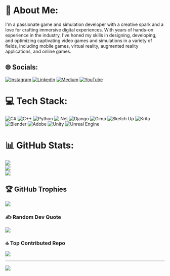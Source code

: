 # 💫 About Me:
I'm a passionate game and simulation developer with a creative spark and a love for crafting immersive digital experiences. With years of hands-on experience in the industry, I've honed my skills in designing, developing, and optimizing captivating video games and simulations in a variety of fields, including mobile games, virtual reality, augmented reality applications, and online games.


## 🌐 Socials:
[![Instagram](https://img.shields.io/badge/Instagram-%23E4405F.svg?logo=Instagram&logoColor=white)](https://instagram.com/josefpaper) [![LinkedIn](https://img.shields.io/badge/LinkedIn-%230077B5.svg?logo=linkedin&logoColor=white)](https://linkedin.com/in/yosofshirvanian) [![Medium](https://img.shields.io/badge/Medium-12100E?logo=medium&logoColor=white)](https://medium.com/@josefpaper) [![YouTube](https://img.shields.io/badge/YouTube-%23FF0000.svg?logo=YouTube&logoColor=white)](https://youtube.com/@josefpaper) 

# 💻 Tech Stack:
![C#](https://img.shields.io/badge/c%23-%23239120.svg?style=for-the-badge&logo=csharp&logoColor=white) ![C++](https://img.shields.io/badge/c++-%2300599C.svg?style=for-the-badge&logo=c%2B%2B&logoColor=white) ![Python](https://img.shields.io/badge/python-3670A0?style=for-the-badge&logo=python&logoColor=ffdd54) ![.Net](https://img.shields.io/badge/.NET-5C2D91?style=for-the-badge&logo=.net&logoColor=white) ![Django](https://img.shields.io/badge/django-%23092E20.svg?style=for-the-badge&logo=django&logoColor=white) ![Gimp](https://img.shields.io/badge/Gimp-657D8B?style=for-the-badge&logo=gimp&logoColor=FFFFFF) ![Sketch Up](https://img.shields.io/badge/SketchUp-005F9E?style=for-the-badge&logo=sketchup&logoColor=white) ![Krita](https://img.shields.io/badge/Krita-203759?style=for-the-badge&logo=krita&logoColor=EEF37B) ![Blender](https://img.shields.io/badge/blender-%23F5792A.svg?style=for-the-badge&logo=blender&logoColor=white) ![Adobe](https://img.shields.io/badge/adobe-%23FF0000.svg?style=for-the-badge&logo=adobe&logoColor=white) ![Unity](https://img.shields.io/badge/unity-%23000000.svg?style=for-the-badge&logo=unity&logoColor=white) ![Unreal Engine](https://img.shields.io/badge/unrealengine-%23313131.svg?style=for-the-badge&logo=unrealengine&logoColor=white)
# 📊 GitHub Stats:
![](https://github-readme-stats.vercel.app/api?username=josefpaper&theme=dark&hide_border=false&include_all_commits=false&count_private=false)<br/>
![](https://github-readme-streak-stats.herokuapp.com/?user=josefpaper&theme=dark&hide_border=false)<br/>
![](https://github-readme-stats.vercel.app/api/top-langs/?username=josefpaper&theme=dark&hide_border=false&include_all_commits=false&count_private=false&layout=compact)

## 🏆 GitHub Trophies
![](https://github-profile-trophy.vercel.app/?username=josefpaper&theme=radical&no-frame=false&no-bg=true&margin-w=4)

### ✍️ Random Dev Quote
![](https://quotes-github-readme.vercel.app/api?type=horizontal&theme=radical)

### 🔝 Top Contributed Repo
![](https://github-contributor-stats.vercel.app/api?username=josefpaper&limit=5&theme=dark&combine_all_yearly_contributions=true)

---
[![](https://visitcount.itsvg.in/api?id=josefpaper&icon=0&color=0)](https://visitcount.itsvg.in)

<!-- Proudly created with GPRM ( https://gprm.itsvg.in ) -->

